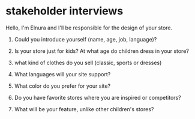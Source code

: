 # stakeholder interviews

Hello, I'm Elnura and I'll be responsible for the design of your store.

1. Could you introduce yourself (name, age, job, language)?

2. Is your store just for kids? At what age do children dress in your store?

3. what kind of clothes do you sell (classic, sports or dresses)

4. What languages ​​will your site support?

5. What color do you prefer for your site?

6. Do you have favorite stores where you are inspired or competitors?

7. What will be your feature, unlike other children's stores?

